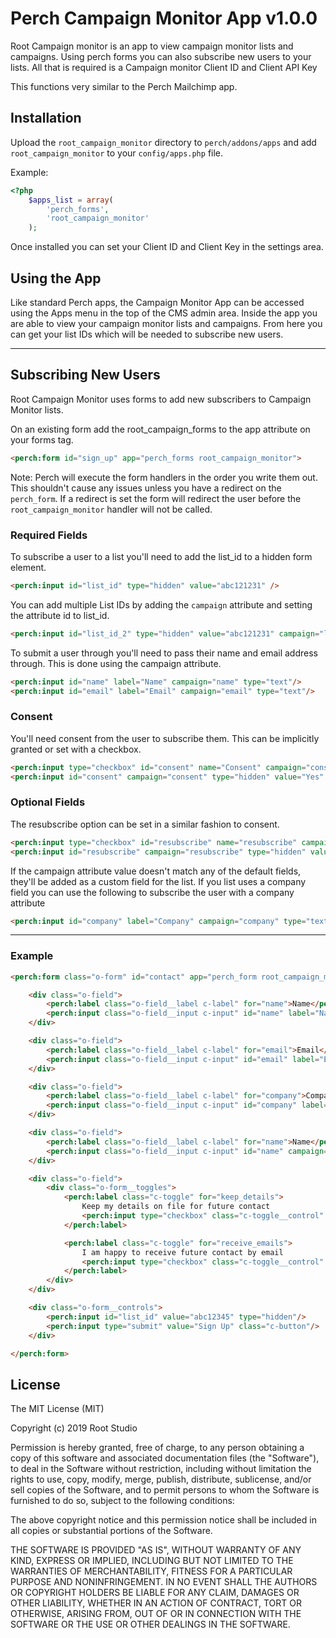 # Perch Campaign Monitor App v1.0.0

Root Campaign monitor is an app to view campaign monitor lists and campaigns. Using perch forms you can also subscribe new users to your lists. All that is required is a Campaign monitor Client ID and Client API Key

This functions very similar to the Perch Mailchimp app.

## Installation

Upload the `root_campaign_monitor` directory to `perch/addons/apps` and add `root_campaign_monitor` to your `config/apps.php` file.

Example:
``` php
<?php
    $apps_list = array(
        'perch_forms',
        'root_campaign_monitor'
    );
```
Once installed you can set your Client ID and Client Key in the settings area.

## Using the App

Like standard Perch apps, the Campaign Monitor App can be accessed using the Apps menu in the top of the CMS admin area. Inside the app you are able to view your campaign monitor lists and campaigns. From here you can get your list IDs which will be needed to subscribe new users.

---

## Subscribing New Users
Root Campaign Monitor uses forms to add new subscribers to Campaign Monitor lists.

On an existing form add the root_campaign_forms to the app attribute on your forms tag.

```HTML
<perch:form id="sign_up" app="perch_forms root_campaign_monitor">
```

Note: Perch will execute the form handlers in the order you write them out. This shouldn't cause any issues unless you have a redirect on the `perch_form`. If a redirect is set the form will redirect the user before the `root_campaign_monitor` handler will not be called.

### Required Fields
To subscribe a user to a list you'll need to add the list_id to a hidden form element.

``` HTML
<perch:input id="list_id" type="hidden" value="abc121231" />
```

You can add multiple List IDs by adding the `campaign` attribute and setting the attribute id to list_id.

``` HTML
<perch:input id="list_id_2" type="hidden" value="abc121231" campaign="list_id" />
```

To submit a user through you'll need to pass their name and email address through. This is done using the campaign attribute.

``` HTML
<perch:input id="name" label="Name" campaign="name" type="text"/>
<perch:input id="email" label="Email" campaign="email" type="text"/>
```

### Consent

You'll need consent from the user to subscribe them. This can be implicitly granted or set with a checkbox.
``` HTML
<perch:input type="checkbox" id="consent" name="Consent" campaign="consent" label="Consent" value="Yes"/>
<perch:input id="consent" campaign="consent" type="hidden" value="Yes" />
```

### Optional Fields

The resubscribe option can be set in a similar fashion to consent.
``` HTML
<perch:input type="checkbox" id="resubscribe" name="resubscribe" campaign="resubscribe" label="Resubscribe" value="Yes"/>
<perch:input id="resubscribe" campaign="resubscribe" type="hidden" value="Yes" />
```

If the campaign attribute value doesn't match any of the default fields, they'll be added as a custom field for the list. If you list uses a company field you can use the following to subscribe the user with a company attribute

``` HTML
<perch:input id="company" label="Company" campaign="company" type="text"/>
```

---

### Example

``` HTML
<perch:form class="o-form" id="contact" app="perch_form root_campaign_monitor">

    <div class="o-field">
        <perch:label class="o-field__label c-label" for="name">Name</perch:label>
        <perch:input class="o-field__input c-input" id="name" label="Name" campaign="name" type="text"/>
    </div>

    <div class="o-field">
        <perch:label class="o-field__label c-label" for="email">Email</perch:label>
        <perch:input class="o-field__input c-input" id="email" label="Email" campaign="email" type="text"/>
    </div>

    <div class="o-field">
        <perch:label class="o-field__label c-label" for="company">Company</perch:label>
        <perch:input class="o-field__input c-input" id="company" label="Company" campaign="company" type="text"/>
    </div>

    <div class="o-field">
        <perch:label class="o-field__label c-label" for="name">Name</perch:label>
        <perch:input class="o-field__input c-input" id="name" campaign="name" type="textarea"/>
    </div>

    <div class="o-field">
        <div class="o-form__toggles">
            <perch:label class="c-toggle" for="keep_details">
                Keep my details on file for future contact
                <perch:input type="checkbox" class="c-toggle__control" id="keep_details" name="keep_details" campaign="resubscribe" label="Keep details on file" value="Yes"/>
            </perch:label>

            <perch:label class="c-toggle" for="receive_emails">
                I am happy to receive future contact by email
                <perch:input type="checkbox" class="c-toggle__control" id="receive_emails" name="receive_emails" campaign="consent" label="Receive future emails" value="Yes"/>
            </perch:label>
        </div>
    </div>

    <div class="o-form__controls">
        <perch:input id="list_id" value="abc12345" type="hidden"/>
        <perch:input type="submit" value="Sign Up" class="c-button"/>
    </div>

</perch:form>
```

## License

The MIT License (MIT)

Copyright (c) 2019 Root Studio

Permission is hereby granted, free of charge, to any person obtaining a copy
of this software and associated documentation files (the "Software"), to deal
in the Software without restriction, including without limitation the rights
to use, copy, modify, merge, publish, distribute, sublicense, and/or sell
copies of the Software, and to permit persons to whom the Software is
furnished to do so, subject to the following conditions:

The above copyright notice and this permission notice shall be included in all
copies or substantial portions of the Software.

THE SOFTWARE IS PROVIDED "AS IS", WITHOUT WARRANTY OF ANY KIND, EXPRESS OR
IMPLIED, INCLUDING BUT NOT LIMITED TO THE WARRANTIES OF MERCHANTABILITY,
FITNESS FOR A PARTICULAR PURPOSE AND NONINFRINGEMENT. IN NO EVENT SHALL THE
AUTHORS OR COPYRIGHT HOLDERS BE LIABLE FOR ANY CLAIM, DAMAGES OR OTHER
LIABILITY, WHETHER IN AN ACTION OF CONTRACT, TORT OR OTHERWISE, ARISING FROM,
OUT OF OR IN CONNECTION WITH THE SOFTWARE OR THE USE OR OTHER DEALINGS IN THE
SOFTWARE.